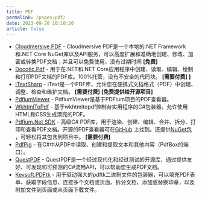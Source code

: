 ```yaml
---
title: PDF
permalink: /pages/pdf/
date: 2023-09-20 10:10:20
article: false
---
```


- [Cloudmersive PDF](https://cloudmersive.com/pdf-api)  - Cloudmersive PDF是一个本地的.NET Framework和.NET Core NuGet库以及API服务，可以高度扩展和准确地创建、修改、加密或转换PDF文档；并且可以免费使用，没有过期时间 **[免费]** 
- [Docotic.Pdf](https://bitmiracle.com/pdf-library/)  - 用于在.NET和.NET Core应用程序中创建、读取、编辑、绘制和打印PDF文档的PDF库。100%托管，没有不安全的代码块。 **[需要付费]**  **]** 
- [ITextSharp](https://github.com/itext/itextsharp)  - iText是一个PDF库，允许您在便携式文档格式（PDF）中创建、调整、检查和维护文档。 **[需要付费]**  **[免费提供给开源项目]** 
- [PdfiumViewer](https://github.com/pvginkel/PdfiumViewer)  - PdfiumViewer是基于PDFium项目的PDF查看器。 
- [WkhtmlToPdf](https://github.com/codaxy/wkhtmltopdf)  - 基于wkhtmltopdf控制台实用程序的C#包装器。允许使用HTML和CSS生成漂亮的PDF。 
- [Pdfium.Net SDK](https://pdfium.patagames.com/)  - 高级C# PDF库，用于渲染、创建、编辑、合并、拆分、打印和查看PDF文档。开源的PDF查看器可在[GitHub](https://github.com/patagames) 上找到。还提供[NuGet包](https://www.nuget.org/packages/Pdfium.Net.SDK/) ，可轻松将其包含到项目中。 **[需要付费]** 
- [PdfPig](https://uglytoad.github.io/PdfPig/)  - 在C#中从PDF中读取、创建和提取文本和其他内容（PdfBox的端口）。 
- [QuestPDF](https://www.questpdf.com/)  - QuestPDF是一个经过现代化和经过测试的开源库，通过提供友好、可发现和可预测的C#流畅API，可以帮助您生成PDF文档。 
- [Kevsoft.PDFtk](https://github.com/kevbite/Kevsoft.PDFtk)  - 用于驱动强大的pdftk二进制文件的包装器，可以填充PDF表单、获取字段信息、连接多个文档或页面、拆分文档、添加或替换印章，以及附加文件到页面或从页面下载文件。
